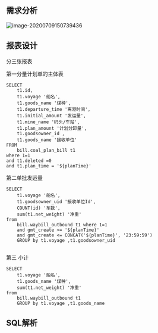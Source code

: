 ## 需求分析

![image-20200709150739436](https://gitee.com/cdx_dayshow/picBed/raw/master/img/image-20200709150739436.png)



## 报表设计

分三张报表

第一分量计划单的主体表

```
SELECT
	t1.id,
	t1.voyage '船名',
	t1.goods_name '煤种',
	t1.departure_time '离港时间',
	t1.initial_amount '发运量',
	t1.mine_name '码头/车站',
	t1.plan_amount '计划分卸量',
	t1.goodsowner_id ,
	t1.goods_name '接收单位'
FROM
	bill.coal_plan_bill t1
where 1=1 
and t1.deleted =0 
and t1.plan_time = '${planTime}'
```

第二单批发运量

```
SELECT
	t1.voyage '船名',
	t1.goodsowner_uid '接收单位Id',
	COUNT(id) '车数',
	sum(t1.net_weight) '净重'
from
	bill.waybill_outbound t1 where 1=1
	and gmt_create >= '${planTime}'
	and gmt_create <= CONCAT('${planTime}', '23:59:59')
	GROUP by t1.voyage ,t1.goodsowner_uid 
	
```

第三 小计

```
SELECT
	t1.voyage '船名',
	t1.goods_name '煤种',
	sum(t1.net_weight) '净重'
from
	bill.waybill_outbound t1
	GROUP by t1.voyage ,t1.goods_name 
```



## SQL解析